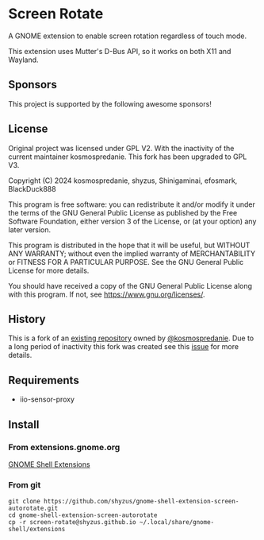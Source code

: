 # Screen Rotate

A GNOME extension to enable screen rotation regardless of touch mode.

This extension uses Mutter's D-Bus API, so it works on both X11 and Wayland.

## Sponsors
This project is supported by the following awesome sponsors!

<!-- sponsors --><!-- sponsors -->

## License
Original project was licensed under GPL V2. With the inactivity of the current 
maintainer kosmospredanie. This fork has been upgraded to GPL V3.

Copyright (C) 2024  kosmospredanie, shyzus, Shinigaminai, efosmark, BlackDuck888

This program is free software: you can redistribute it and/or modify
it under the terms of the GNU General Public License as published by
the Free Software Foundation, either version 3 of the License, or
(at your option) any later version.

This program is distributed in the hope that it will be useful,
but WITHOUT ANY WARRANTY; without even the implied warranty of
MERCHANTABILITY or FITNESS FOR A PARTICULAR PURPOSE.  See the
GNU General Public License for more details.

You should have received a copy of the GNU General Public License
along with this program.  If not, see <https://www.gnu.org/licenses/>.
    
## History
This is a fork of an [existing repository](https://github.com/kosmospredanie/gnome-shell-extension-screen-autorotate) owned by [@kosmospredanie](https://github.com/kosmospredanie). Due to a long period of inactivity this fork was created see this [issue](https://github.com/kosmospredanie/gnome-shell-extension-screen-autorotate/issues/10) for more details.

## Requirements

- iio-sensor-proxy

## Install

### From extensions.gnome.org

[GNOME Shell Extensions](https://extensions.gnome.org/extension/5389/screen-rotate/)

### From git

```
git clone https://github.com/shyzus/gnome-shell-extension-screen-autorotate.git
cd gnome-shell-extension-screen-autorotate
cp -r screen-rotate@shyzus.github.io ~/.local/share/gnome-shell/extensions
```
